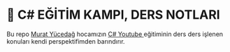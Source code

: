 # 📌 **C# EĞİTİM KAMPI, DERS NOTLARI**

Bu repo <a href="https://muratyucedag.com/">Murat Yücedağ</a> hocamızın <a href="https://www.youtube.com/watch?v=oev5wH-_XCI&list=PLKnjBHu2xXNPmFMvGKVHA_ijjrgUyNIXr"> C# Youtube </a>
eğitiminin ders ders işlenen konuları kendi perspektifimden barındırır.
